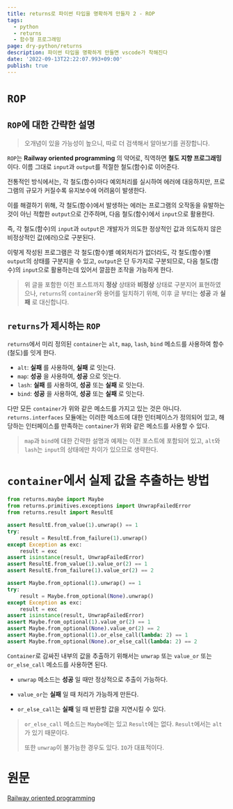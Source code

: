 ```yaml
---
title: returns로 파이썬 타입을 명확하게 만들자 2 - ROP
tags:
  - python
  - returns
  - 함수형 프로그래밍
page: dry-python/returns
description: 파이썬 타입을 명확하게 만들면 vscode가 착해진다
date: '2022-09-13T22:22:07.993+09:00'
publish: true
---
```


# `ROP`
## `ROP`에 대한 간략한 설명
> 오개념이 있을 가능성이 높으니, 따로 더 검색해서 알아보기를 권장합니다.

`ROP`는 __Railway oriented programming__ 의 약어로, 직역하면 __철도 지향 프로그래밍__ 이다. 이름 그대로 `input`과 `output`를 적절한 철도(함수)로 이어준다.

전통적인 방식에서는, 각 철도(함수)마다 예외처리를 실시하여 에러에 대응하지만, 프로그램의 규모가 커질수록 유지보수에 어려움이 발생한다.

이를 해결하기 위해, 각 철도(함수)에서 발생하는 에러는 프로그램의 오작동을 유발하는 것이 아닌 적합한 `output`으로 간주하며, 다음 철도(함수)에서 `input`으로 활용한다.

즉, 각 철도(함수)의 `input`과 `output`은 개발자가 의도한 정상적인 값과 의도하지 않은 비정상적인 값(에러)으로 구분된다.

이렇게 작성된 프로그램은 각 철도(함수)별 예외처리가 없더라도, 각 철도(함수)별 `output`의 상태를 구분지을 수 있고, `output`은 단 두가지로 구분되므로, 다음 철도(함수)의 `input`으로 활용하는데 있어서 깔끔한 조작을 가능하게 한다. 

> 위 글을 포함한 이전 포스트까지 __정상__ 상태와 __비정상__ 상태로 구분지어 표현하였으나, `returns`의 `container`와 용어를 일치하기 위해, 이후 글 부터는 __성공__ 과 __실패__ 로 대신합니다.

## `returns`가 제시하는 `ROP`
`returns`에서 미리 정의된 `container`는 `alt`, `map`, `lash`, `bind` 메소드를 사용하여 함수(철도)를 잇게 한다.

* `alt`: __실패__ 를 사용하여, __실패__ 로 잇는다.
* `map`: __성공__ 을 사용하여, __성공__ 으로 잇는다. 
* `lash`: __실패__ 를 사용하여, __성공__ 또는 __실패__ 로 잇는다.
* `bind`: __성공__ 을 사용하여, __성공__ 또는 __실패__ 로 잇는다.

다만 모든 `container`가 위와 같은 메소드를 가지고 있는 것은 아니다. `returns.interfaces` 모듈에는 이러한 메소드에 대한 인터페이스가 정의되어 있고, 해당하는 인터페이스를 만족하는 `container`가 위와 같은 메소드를 사용할 수 있다.

> `map`과 `bind`에 대한 간략한 설명과 예제는 이전 포스트에 포함되어 있고, `alt`와 `lash`는 `input`의 상태에만 차이가 있으므로 생략한다.

# `container`에서 실제 값을 추출하는 방법
```python
from returns.maybe import Maybe
from returns.primitives.exceptions import UnwrapFailedError
from returns.result import ResultE

assert ResultE.from_value(1).unwrap() == 1
try:
    result = ResultE.from_failure(1).unwrap()
except Exception as exc:
    result = exc
assert isinstance(result, UnwrapFailedError)
assert ResultE.from_value(1).value_or(2) == 1
assert ResultE.from_failure(1).value_or(2) == 2

assert Maybe.from_optional(1).unwrap() == 1
try:
    result = Maybe.from_optional(None).unwrap()
except Exception as exc:
    result = exc
assert isinstance(result, UnwrapFailedError)
assert Maybe.from_optional(1).value_or(2) == 1
assert Maybe.from_optional(None).value_or(2) == 2
assert Maybe.from_optional(1).or_else_call(lambda: 2) == 1
assert Maybe.from_optional(None).or_else_call(lambda: 2) == 2
```
`Container`로 감싸진 내부의 값을 추출하기 위해서는 `unwrap` 또는 `value_or` 또는 `or_else_call` 메소드를 사용하면 된다.

* `unwrap` 메소드는 __성공__ 일 때만 정상적으로 추출이 가능하다.

* `value_or`는 __실패__ 일 때 처리가 가능하게 만든다.

* `or_else_call`는 __실패__ 일 때 반환할 값을 지연시킬 수 있다.
> `or_else_call` 메소드는 `Maybe`에는 있고 `Result`에는 없다. `Result`에서는 `alt`가 있기 때문이다.
>
> 또한 `unwrap`이 불가능한 경우도 있다. `IO`가 대표적이다.

# 원문
[Railway oriented programming](https://returns.readthedocs.io/en/latest/pages/railway.html)